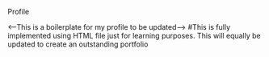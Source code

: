 Profile

<--This is a boilerplate for my profile to be updated-->
#This is fully implemented using HTML file just for learning purposes. This will equally be updated to create an outstanding portfolio
